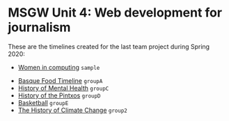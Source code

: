 # MSGW Unit 4: Web development for journalism

These are the timelines created for the last team project during Spring 2020:

- [Women in computing](women-computing) `sample`
<!-- - Group 0: [Timeline Title](group0) `empty` -->
- [Basque Food Timeline](groupA) `groupA`
- [History of Mental Health](groupC) `groupC`
- [History of the Pintxos](groupD) `groupD`
- [Basketball](GroupE) `groupE` 
- [The History of Climate Change](group2) `group2`
